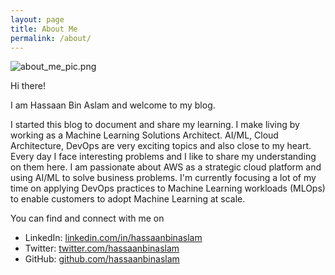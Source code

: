 ```yaml
---
layout: page
title: About Me
permalink: /about/
---
```

<img src="/myblog/images/about_me_pic.png" alt="about_me_pic.png" />

Hi there!

I am Hassaan Bin Aslam and welcome to my blog. 

I started this blog to document and share my learning. I make living by working as a Machine Learning Solutions Architect. AI/ML, Cloud Architecture, DevOps are very exciting topics and also close to my heart. Every day I face interesting problems and I like to share my understanding on them here. I am passionate about AWS as a strategic cloud platform and using AI/ML to solve business problems. I'm currently focusing a lot of my time on applying DevOps practices to Machine Learning workloads (MLOps) to enable customers to adopt Machine Learning at scale.

You can find and connect with me on
 - LinkedIn: [linkedin.com/in/hassaanbinaslam](https://www.linkedin.com/in/hassaanbinaslam/)
 - Twitter: [twitter.com/hassaanbinaslam](https://twitter.com/hassaanbinaslam)
 - GitHub: [github.com/hassaanbinaslam](https://github.com/hassaanbinaslam/)